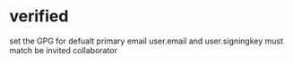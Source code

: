 # verified
set the GPG for defualt primary email
user.email and user.signingkey must match
be invited collaborator
